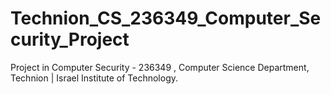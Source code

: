 # Technion_CS_236349_Computer_Security_Project
Project in Computer Security - 236349 , Computer Science Department, Technion | Israel Institute of Technology.
